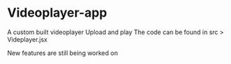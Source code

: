 # Videoplayer-app
A custom built videoplayer
Upload and play
The code can be found in src > Videplayer.jsx

New features are still being worked on
